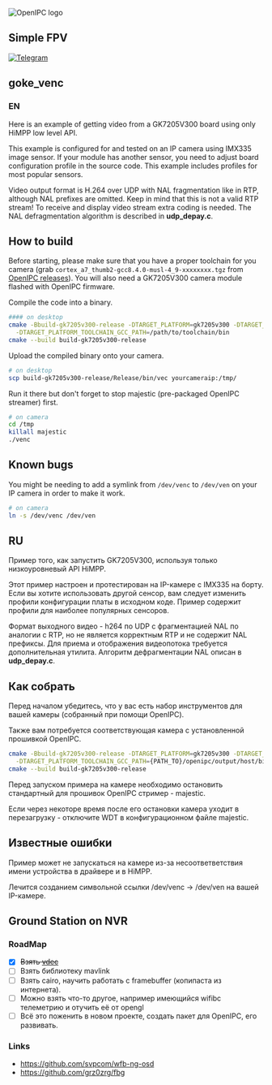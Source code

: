 ![OpenIPC logo][logo]

## Simple FPV

[![Telegram](https://openipc.org/images/telegram_button.svg)][telegram_fpv]


[logo]: https://openipc.org/assets/openipc-logo-black.svg

[telegram_fpv]: https://t.me/+BMyMoolVOpkzNWUy




## goke_venc



### EN

Here is an example of getting video from a GK7205V300 board using only HiMPP low level API.

This example is configured for and tested on an IP camera using IMX335 image sensor. 
If your module has another sensor, you need to adjust board configuration profile in the source code. 
This example includes profiles for most popular sensors.

Video output format is H.264 over UDP with NAL fragmentation like in RTP, although NAL prefixes are omitted. 
Keep in mind that this is not a valid RTP stream! 
To receive and display video stream extra coding is needed. 
The NAL defragmentation algorithm is described in **udp_depay.c**.


## How to build

Before starting, please make sure that you have a proper toolchain for you camera (grab `cortex_a7_thumb2-gcc8.4.0-musl-4_9-xxxxxxxx.tgz` from [OpenIPC releases](https://github.com/OpenIPC/firmware/releases/tag/latest)). You will also need a GK7205V300 camera module flashed with OpenIPC firmware.

Compile the code into a binary.

```bash
#### on desktop
cmake -Bbuild-gk7205v300-release -DTARGET_PLATFORM=gk7205v300 -DTARGET_BUILD=Release \
  -DTARGET_PLATFORM_TOOLCHAIN_GCC_PATH=/path/to/toolchain/bin
cmake --build build-gk7205v300-release
```
Upload the compiled binary onto your camera.

```bash
# on desktop
scp build-gk7205v300-release/Release/bin/vec yourcameraip:/tmp/
```
Run it there but don't forget to stop majestic (pre-packaged OpenIPC streamer) first.

```sh
# on camera
cd /tmp
killall majestic
./venc
```


## Known bugs

You might be needing to add a symlink from `/dev/venc` to `/dev/ven` on your IP camera in order to make it work.

```sh
# on camera
ln -s /dev/venc /dev/ven
```



## RU

Пример того, как запустить GK7205V300, используя только низкоуровневый API HiMPP.

Этот пример настроен и протестирован на IP-камере с IMX335 на борту. Если вы хотите использовать другой сенсор, вам следует изменить профили конфигурации платы в исходном коде. Пример содержит профили для наиболее популярных сенсоров.

Формат выходного видео - h264 по UDP с фрагментацией NAL по аналогии с RTP, но не является корректным RTP и не содержит NAL префиксы. Для приема и отображения видеопотока требуется дополнительная утилита. Алгоритм дефрагментации NAL описан в **udp_depay.c**.



## Как собрать

Перед началом убедитесь, что у вас есть набор инструментов для вашей камеры (собранный при помощи OpenIPC). 

Также вам потребуется соответствующая камера с установленной прошивкой OpenIPC.

``` bash
cmake -Bbuild-gk7205v300-release -DTARGET_PLATFORM=gk7205v300 -DTARGET_BUILD=Release \
  -DTARGET_PLATFORM_TOOLCHAIN_GCC_PATH={PATH_TO}/openipc/output/host/bin
cmake --build build-gk7205v300-release
```

Перед запуском примера на камере необходимо остановить стандартный для прошивок OpenIPC стример - majestic.

Если через некоторе время после его остановки камера уходит в перезагрузку - отключите WDT в конфигурационном файле majestic.



## Известные ошибки

Пример может не запускаться на камере из-за несоответветствия имени устройства в драйвере и в HiMPP.

Лечится созданием символьной ссылки /dev/venc -> /dev/ven на вашей IP-камере.



## Ground Station on NVR

### RoadMap

- [X] ~~Взять [vdec](https://github.com/OpenIPC/silicon_research)~~
- [ ] Взять библиотеку mavlink
- [ ] Взять cairo, научить работать с framebuffer (копипаста из интернета). 
- [ ] Можно взять что-то другое, например имеющийся wifibc телеметрию и отучить её от opengl
- [ ] Всё это поженить в новом проекте, создать пакет для OpenIPC, его развивать.

### Links

* https://github.com/svpcom/wfb-ng-osd
* https://github.com/grz0zrg/fbg
